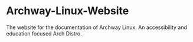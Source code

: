 # Archway-Linux-Website
The website for the documentation of Archway Linux. An accessibility and education focused Arch Distro.
